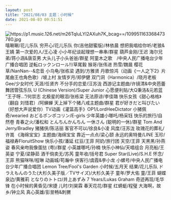 ```yaml
---
layout: post
title: "2021/08/03 主题：小时候"
date: 2021-08-03 09:51:51
---
```

![](/url "https://p1.music.126.net/m26TqluLYI2AXuh7K_bcag==/109951163368473780.jpg")
嘻唰唰/花儿乐队
穷开心/花儿乐队
你(吉他甜蜜版)/林依晨
想把我唱给你听/老狼&王婧
第一次爱的人/王心凌
小小年纪谈起理想一串串/群星
葫芦金刚/王迟
海尔兄弟/蒋小涵&唐亚男
大头儿子小头爸爸/群星
阿童木之歌　/中央人民广播电台少年广播合唱团
逆転ロックンロール!!/草尾毅
猴哥/张伟进
热雪/魏晨
樱花草/NanNan--&恋音
小乌龟/张栋梁
遇到/方雅贤
丹歌惊鸿（动画《一人之下2》片尾曲王也角色歌）/坡上村
友情岁月/郑伊健
双门洞（Harmonica）/晓月老板
Gee/少女时代
天涯/任贤齐
不分手的恋爱/汪苏泷
西游记主题曲/许镜清&中央芭蕾舞团管弦乐队
U (Chinese Version)/Super Junior
心愿便利贴/大Q秉洛&元若蓝
“王子呀…”/何崇志
北极星的眼泪/张栋梁
无法原谅/李佳璐
快乐女孩《甜心格格》（翻自 刘惜君）/阿蝉蝉
天上掉下个猪八戒主题曲/群星
君が好きだと叫びたい（好想大声说爱你）TV动画《灌篮高手》OP1/LordHeeDictator
小猪佩奇/wearied
おどるポンポコリン/E-girls
少年英雄小哪吒/杨采钰
快乐的旅行/自然卷
青春之火/潘松和
とんちんかんちん 一休さん (聪明的一休)/群星
Tom And Jerry/Bradley
猪猪侠/陈洁丽
客官不可以/徐良&小凌
风度/汪苏泷
玫瑰花的葬礼/许嵩
《海绵宝宝》主题曲/海绵宝宝
靠近一点点/梁心颐
永远的奥特曼/LINE
玉珍/福禄寿FloruitShow
快乐小孩/潘延
红豆/王菲
阿奶/旅行团
天空/王菲
天黑黑/孙燕姿
春风亲吻我像蛋挞 (粤)/群星
小英雄哪吒/孙楠
快乐小神仙/天唱组合
月亮船/王英姿
宁夏/梁静茹
酒干倘卖无/苏芮
童年收/括号君
Super Star(Live)/S.H.E
怀念/王菲
熊猫咪咪/程琳
动画城/苟瀚中
侠客行/虞霞&李小龙
小螺号/中央人民广播电台少年广播合唱团
Lemon Tree/Fool's Garden
小时候/五月天
结果/花儿乐队
ドラえもんのうた(大杉久美子版／TVサイズ)/大杉久美子
童年/罗大佑
童/王菲
蝴蝶泉边/黄雅莉
となりのトトロ/井上あずみ
7 Years/Lukas Graham
奇迹再现/毛华锋
在小时候的黄昏见/宋捷
儿时/刘昊霖
春天花花/群星
红蜻蜓/程璧
大海啊，故乡/钟立风
真心英雄/彭昱畅&刺猬
